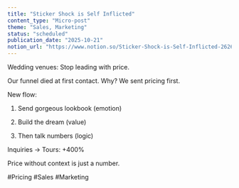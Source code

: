 ```yaml
---
title: "Sticker Shock is Self Inflicted"
content_type: "Micro-post"
theme: "Sales, Marketing"
status: "scheduled"
publication_date: "2025-10-21"
notion_url: "https://www.notion.so/Sticker-Shock-is-Self-Inflicted-2626c0597673806f905fd0fb8b272447"
---
```


Wedding venues: Stop leading with price.

Our funnel died at first contact. Why?
We sent pricing first.

New flow:

1. Send gorgeous lookbook (emotion)

1. Build the dream (value)

1. Then talk numbers (logic)

Inquiries → Tours: +400%

Price without context is just a number.

#Pricing #Sales #Marketing

